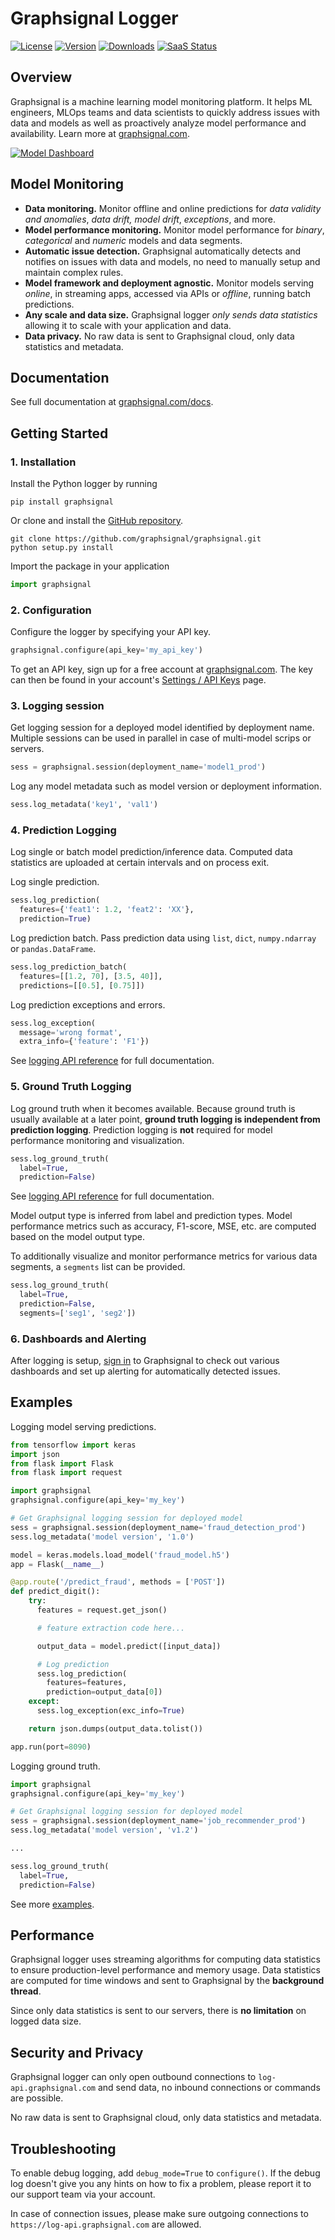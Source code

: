 # Graphsignal Logger

[![License](http://img.shields.io/github/license/graphsignal/graphsignal)](https://github.com/graphsignal/graphsignal/blob/main/LICENSE)
[![Version](https://img.shields.io/github/v/tag/graphsignal/graphsignal?label=version)](https://github.com/graphsignal/graphsignal)
[![Downloads](https://pepy.tech/badge/graphsignal)](https://pepy.tech/project/graphsignal)
[![SaaS Status](https://img.shields.io/uptimerobot/status/m787882560-d6b932eb0068e8e4ade7f40c?label=SaaS%20status)](https://stats.uptimerobot.com/gMBNpCqqqJ)


## Overview

Graphsignal is a machine learning model monitoring platform. It helps ML engineers, MLOps teams and data scientists to quickly address issues with data and models as well as proactively analyze model performance and availability. Learn more at [graphsignal.com](https://graphsignal.com).

[![Model Dashboard](https://graphsignal.com/external/readme-screenshot.png)](https://graphsignal.com)


## Model Monitoring

* **Data monitoring.** Monitor offline and online predictions for *data validity and anomalies*, *data drift, model drift*, *exceptions*, and more.
* **Model performance monitoring.** Monitor model performance for *binary*, *categorical* and *numeric* models and data segments.
* **Automatic issue detection.** Graphsignal automatically detects and notifies on issues with data and models, no need to manually setup and maintain complex rules.
* **Model framework and deployment agnostic.** Monitor models serving *online*, in streaming apps, accessed via APIs or *offline*, running batch predictions.
* **Any scale and data size.** Graphsignal logger *only sends data statistics* allowing it to scale with your application and data.
* **Data privacy.** No raw data is sent to Graphsignal cloud, only data statistics and metadata.


## Documentation

See full documentation at [graphsignal.com/docs](https://graphsignal.com/docs/).


## Getting Started

### 1. Installation

Install the Python logger by running

```
pip install graphsignal
```

Or clone and install the [GitHub repository](https://github.com/graphsignal/graphsignal).

```
git clone https://github.com/graphsignal/graphsignal.git
python setup.py install
```

Import the package in your application

```python
import graphsignal
```

### 2. Configuration

Configure the logger by specifying your API key.

```python
graphsignal.configure(api_key='my_api_key')
```

To get an API key, sign up for a free account at [graphsignal.com](https://graphsignal.com). The key can then be found in your account's [Settings / API Keys](https://app.graphsignal.com/settings/api_keys) page.


### 3. Logging session

Get logging session for a deployed model identified by deployment name. Multiple sessions can be used in parallel in case of multi-model scrips or servers.

```python
sess = graphsignal.session(deployment_name='model1_prod')
```

Log any model metadata such as model version or deployment information.

```python
sess.log_metadata('key1', 'val1')
```


### 4. Prediction Logging

Log single or batch model prediction/inference data. Computed data statistics are uploaded at certain intervals and on process exit.

Log single prediction.

```python
sess.log_prediction(
  features={'feat1': 1.2, 'feat2': 'XX'},
  prediction=True)
```

Log prediction batch. Pass prediction data using `list`, `dict`, `numpy.ndarray` or `pandas.DataFrame`.

```python
sess.log_prediction_batch(
  features=[[1.2, 70], [3.5, 40]], 
  predictions=[[0.5], [0.75]])
```

Log prediction exceptions and errors.

```python
sess.log_exception(
  message='wrong format', 
  extra_info={'feature': 'F1'})
```

See [logging API reference](https://graphsignal.com/docs/python-logger/api-reference/) for full documentation.


### 5. Ground Truth Logging

Log ground truth when it becomes available. Because ground truth is usually available at a later point, **ground truth logging is independent from prediction logging**. Prediction logging is **not** required for model performance monitoring and visualization.

```python
sess.log_ground_truth(
  label=True, 
  prediction=False)
```

See [logging API reference](https://graphsignal.com/docs/python-logger/api-reference/) for full documentation.

Model output type is inferred from label and prediction types. Model performance metrics such as accuracy, F1-score, MSE, etc. are computed based on the model output type.

To additionally visualize and monitor performance metrics for various data segments, a `segments` list can be provided.

```python
sess.log_ground_truth(
  label=True, 
  prediction=False,
  segments=['seg1', 'seg2'])
```

### 6. Dashboards and Alerting

After logging is setup, [sign in](https://app.graphsignal.com/signin) to Graphsignal to check out various dashboards and set up alerting for automatically detected issues.


## Examples

Logging model serving predictions.

```python
from tensorflow import keras
import json
from flask import Flask
from flask import request

import graphsignal
graphsignal.configure(api_key='my_key')

# Get Graphsignal logging session for deployed model
sess = graphsignal.session(deployment_name='fraud_detection_prod')
sess.log_metadata('model version', '1.0')

model = keras.models.load_model('fraud_model.h5')
app = Flask(__name__)

@app.route('/predict_fraud', methods = ['POST'])
def predict_digit():
    try:
      features = request.get_json()

      # feature extraction code here...

      output_data = model.predict([input_data])

      # Log prediction
      sess.log_prediction(
        features=features, 
        prediction=output_data[0])
    except:
      sess.log_exception(exc_info=True)    

    return json.dumps(output_data.tolist())

app.run(port=8090)
```

Logging ground truth.

```python
import graphsignal
graphsignal.configure(api_key='my_key')

# Get Graphsignal logging session for deployed model
sess = graphsignal.session(deployment_name='job_recommender_prod')
sess.log_metadata('model version', 'v1.2')

...

sess.log_ground_truth(
  label=True,
  prediction=False)
```

See more [examples](https://github.com/graphsignal/graphsignal/tree/main/examples).


## Performance

Graphsignal logger uses streaming algorithms for computing data statistics to ensure production-level performance and memory usage. Data statistics are computed for time windows and sent to Graphsignal by the **background thread**.

Since only data statistics is sent to our servers, there is **no limitation** on logged data size.


## Security and Privacy

Graphsignal logger can only open outbound connections to `log-api.graphsignal.com` and send data, no inbound connections or commands are possible. 

No raw data is sent to Graphsignal cloud, only data statistics and metadata.


## Troubleshooting

To enable debug logging, add `debug_mode=True` to `configure()`. If the debug log doesn't give you any hints on how to fix a problem, please report it to our support team via your account.

In case of connection issues, please make sure outgoing connections to `https://log-api.graphsignal.com` are allowed.
